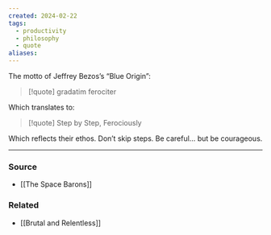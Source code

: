 ```yaml
---
created: 2024-02-22
tags:
  - productivity
  - philosophy
  - quote
aliases:
---
```

The motto of Jeffrey Bezos’s “Blue Origin”:
> [!quote] gradatim ferociter

Which translates to:
> [!quote] Step by Step, Ferociously

Which reflects their ethos. Don’t skip steps. Be careful… but be courageous. 

****
### Source
- [[The Space Barons]]

### Related
- [[Brutal and Relentless]]